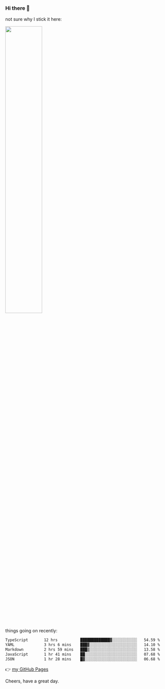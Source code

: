 ### Hi there 👋

not sure why I stick it here:

[<img width="48%" src="https://github-readme-stats.vercel.app/api?username=ykzhukian&show_icons=true&theme=dracula">](https://github.com/anuraghazra/github-readme-stats)


things going on recently:

<!--START_SECTION:waka-->

```txt
TypeScript       12 hrs          █████████████▓░░░░░░░░░░░   54.59 %
YAML             3 hrs 6 mins    ███▓░░░░░░░░░░░░░░░░░░░░░   14.10 %
Markdown         2 hrs 59 mins   ███▒░░░░░░░░░░░░░░░░░░░░░   13.58 %
JavaScript       1 hr 41 mins    ██░░░░░░░░░░░░░░░░░░░░░░░   07.68 %
JSON             1 hr 28 mins    █▓░░░░░░░░░░░░░░░░░░░░░░░   06.68 %
```

<!--END_SECTION:waka-->

👉 [my GitHub Pages](https://ykzhukian.github.io)

Cheers, have a great day.

